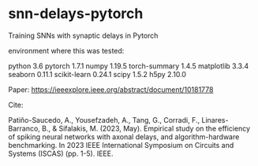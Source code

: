 # snn-delays-pytorch
Training SNNs with synaptic delays in Pytorch

environment where this was tested:

python 3.6
pytorch 1.7.1
numpy 1.19.5
torch-summary 1.4.5
matplotlib 3.3.4
seaborn 0.11.1
scikit-learn 0.24.1
scipy 1.5.2
h5py 2.10.0

Paper:
https://ieeexplore.ieee.org/abstract/document/10181778

Cite:

Patiño-Saucedo, A., Yousefzadeh, A., Tang, G., Corradi, F., Linares-Barranco, B., & Sifalakis, M. (2023, May). Empirical study on the efficiency of spiking neural networks with axonal delays, and algorithm-hardware benchmarking. In 2023 IEEE International Symposium on Circuits and Systems (ISCAS) (pp. 1-5). IEEE.

